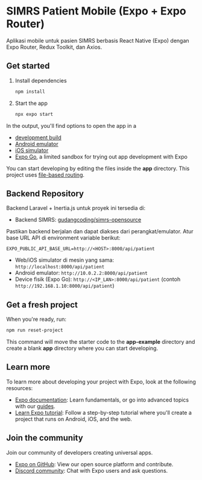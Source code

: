 # SIMRS Patient Mobile (Expo + Expo Router)

Aplikasi mobile untuk pasien SIMRS berbasis React Native (Expo) dengan Expo Router, Redux Toolkit, dan Axios.

## Get started

1. Install dependencies

   ```bash
   npm install
   ```

2. Start the app

   ```bash
   npx expo start
   ```

In the output, you'll find options to open the app in a

- [development build](https://docs.expo.dev/develop/development-builds/introduction/)
- [Android emulator](https://docs.expo.dev/workflow/android-studio-emulator/)
- [iOS simulator](https://docs.expo.dev/workflow/ios-simulator/)
- [Expo Go](https://expo.dev/go), a limited sandbox for trying out app development with Expo

You can start developing by editing the files inside the **app** directory. This project uses [file-based routing](https://docs.expo.dev/router/introduction).

## Backend Repository

Backend Laravel + Inertia.js untuk proyek ini tersedia di:

- Backend SIMRS: [gudangcoding/simrs-opensource](https://github.com/gudangcoding/simrs-opensource)

Pastikan backend berjalan dan dapat diakses dari perangkat/emulator. Atur base URL API di environment variable berikut:

```
EXPO_PUBLIC_API_BASE_URL=http://<HOST>:8000/api/patient
```

- Web/iOS simulator di mesin yang sama: `http://localhost:8000/api/patient`
- Android emulator: `http://10.0.2.2:8000/api/patient`
- Device fisik (Expo Go): `http://<IP_LAN>:8000/api/patient` (contoh `http://192.168.1.10:8000/api/patient`)

## Get a fresh project

When you're ready, run:

```bash
npm run reset-project
```

This command will move the starter code to the **app-example** directory and create a blank **app** directory where you can start developing.

## Learn more

To learn more about developing your project with Expo, look at the following resources:

- [Expo documentation](https://docs.expo.dev/): Learn fundamentals, or go into advanced topics with our [guides](https://docs.expo.dev/guides).
- [Learn Expo tutorial](https://docs.expo.dev/tutorial/introduction/): Follow a step-by-step tutorial where you'll create a project that runs on Android, iOS, and the web.

## Join the community

Join our community of developers creating universal apps.

- [Expo on GitHub](https://github.com/expo/expo): View our open source platform and contribute.
- [Discord community](https://chat.expo.dev): Chat with Expo users and ask questions.
